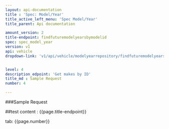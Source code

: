 ```yaml
---
layout: api-documentation
title : 'Spec: Model/Year'
title_active_left_menu: 'Spec Model/Year'
title_parent: Api documentation

amount_version: 2
title-endpoint: findfuturemodelyearsbymodelid
spec: spec_model_year
version: v1
api: vehicle
dropdown-link: 'v1/api/vehicle/modelyearrepository/findfuturemodelyearsbymodelid'


level: 4
description_edpoint: 'Get makes by ID'
title_md : Sample Request
number: 4

---
```


###Sample Request

##test content : {{page.title-endpoint}} 

tab: {{page.number}} 
